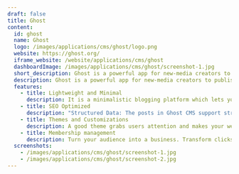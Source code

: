 ```yaml
---
draft: false
title: Ghost
content:
  id: ghost
  name: Ghost
  logo: /images/applications/cms/ghost/logo.png
  website: https://ghost.org/
  iframe_website: /website/applications/cms/ghost
  dashboardImage: /images/applications/cms/ghost/screenshot-1.jpg
  short_description: Ghost is a powerful app for new-media creators to publish, share, and grow a business around their content.
  description: Ghost is a powerful app for new-media creators to publish, share, and grow a business around their content. It comes with modern tools to build a website, publish content, send newsletters & offer paid subscriptions to members. Publish by web & email newsletter.
  features:
    - title: Lightweight and Minimal
      description: It is a minimalistic blogging platform which lets you focus only on writing without distraction. It is good to say that the sole purpose of Ghost CMS is to create a publishing platform. WordPress has a bulky core and it is more than a blogging platform. Ghost was launched as an alternative of WordPress to focus only on blogging. It has SEO and speed built-in.
    - title: SEO Optimized
      description: "Structured Data: The posts in Ghost CMS support structured data by default. It is very useful to display beautiful search results in search engines. AMP: Ghost CMS also have core support for AMP. It is a revolutionary technology for light speed loading of web pages. Sitemap: How can we forget the tree of search indexing. Ghost CMS have inbuilt sitemap generator which generated and updates your sitemap with every new update. Responsive: With an increase in mobile usage, it is necessary to optimize websites for smaller screens. Ghost themes are completely responsive and mobile-friendly."
    - title: Themes and Customizations
      description: A good theme grabs users attention and makes your website stand apart from the crowd. It is important to use the interactive and good looking design on your website. Ghost has multiple themes which are completely responsive and beautiful. They are minimal and optimized for distraction-free reading.
    - title: Membership management
      description: Turn your audience into a business. Transform clicks into contacts. Until now, building an indie publication with memberships and subscriptions has been difficult and complicated. Ghost makes it easy, with native signup forms that turn anonymous views into logged-in members.
  screenshots:
    - /images/applications/cms/ghost/screenshot-1.jpg
    - /images/applications/cms/ghost/screenshot-2.jpg
---
```


